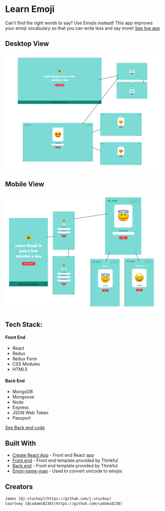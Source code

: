 # Learn Emoji
Can't find the right words to say? Use Emojis instead! This app improves your emoji vocabulary so that you can write less and say more!
[See live app](https://spacedrep-client.herokuapp.com)

## Desktop View
![Desktop](src/images/readmeImgs/emoji-desktop.png)

## Mobile View
![Mobile](src/images/readmeImgs/emoji-mobile.png)


## Tech Stack:
#### Front End
  * React
  * Redux
  * Redux Form
  * CSS Modules
  * HTML5

#### Back End
  * MongoDB
  * Mongoose
  * Node
  * Express
  * JSON Web Token
  * Passport

[See Back end code](https://github.com/thinkful-ei21/courtney-james-spacedRepetition-server/graphs/contributors)


## Built With

* [Create React App](https://github.com/facebookincubator/create-react-app) - Front end React app
* [Front end](https://github.com/Thinkful-Ed/react-jwt-auth) - Front end template provided by Thinkful
* [Back end](https://github.com/Thinkful-Ed/backend-template) - Front end template provided by Thinkful
* [Emoji-name-map](https://www.npmjs.com/package/emoji-name-map) - Used to convert unicode to emojis


## Creators
    James [@j-stuckey](https://github.com/j-stuckey)
    Courtney [@cadams8238](https://github.com/cadams8238)
